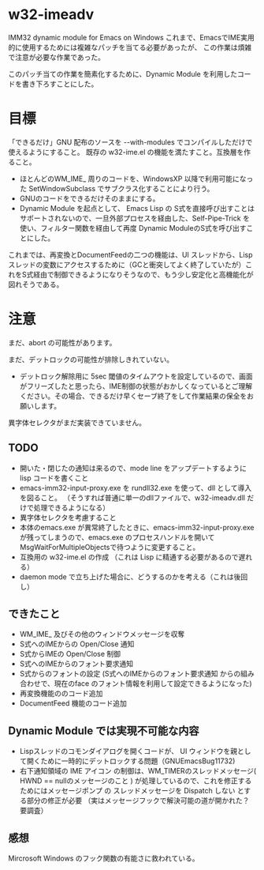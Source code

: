 # w32-imeadv
IMM32 dynamic module for Emacs on Windows
これまで、EmacsでIME実用的に使用するためには複雑なパッチを当てる必要があったが、
この作業は煩雑で注意が必要な作業であった。

このパッチ当ての作業を簡素化するために、Dynamic Module を利用したコードを書き下ろすことにした。

# 目標
「できるだけ」GNU 配布のソースを --with-modules でコンパイルしただけで使えるようにすること。
既存の w32-ime.el の機能を満たすこと。互換層を作ること。

- ほとんどのWM_IME_ 周りのコードを、WindowsXP 以降で利用可能になった SetWindowSubclass でサブクラス化することにより行う。
- GNUのコードをできるだけそのままにする。
- Dynamic Module を起点として、 Emacs Lisp の S式を直接呼び出すことはサポートされないので、一旦外部プロセスを経由した、Self-Pipe-Trick を使い、フィルター関数を経由して再度 Dynamic ModuleのS式を呼び出すことにした。

 これまでは、再変換とDocumentFeedの二つの機能は、UI スレッドから、Lispスレッドの変数にアクセスするために（GCと衝突してよく終了していたが）これをS式経由で制御できるようになりそうなので、もう少し安定化と高機能化が図れそうである。

# 注意

まだ、abort の可能性があります。

まだ、デットロックの可能性が排除しきれていない。

- デットロック解除用に 5sec 閾値のタイムアウトを設定しているので、画面がフリーズしたと思ったら、IME制御の状態がおかしくなっているとご理解ください。その場合、できるだけ早くセーブ終了をして作業結果の保全をお願いします。

異字体セレクタがまだ実装できていません。

## TODO
- 開いた・閉じたの通知は来るので、mode line をアップデートするように lisp コードを書くこと
- emacs-imm32-input-proxy.exe を rundll32.exe を使って、dll として導入を図ること。
（そうすれば普通に単一のdllファイルで、w32-imeadv.dll だけで処理できるようになる）
- 異字体セレクタを考慮すること
- 本体のemacs.exe が異常終了したときに、emacs-imm32-input-proxy.exe が残ってしまうので、emacs.exe のプロセスハンドルを開いてMsgWaitForMultipleObjectsで待つように変更すること。
- 互換用の w32-ime.el の作成 （これは Lisp に精通する必要があるので遅れる）
- daemon mode で立ち上げた場合に、どうするのかを考える（これは後回し）

## できたこと
- WM_IME_ 及びその他のウィンドウメッセージを収奪
- S式へのIMEからの Open/Close 通知
- S式からIMEの Open/Close 制御
- S式へのIMEからのフォント要求通知
- S式からのフォントの設定 (S式へのIMEからのフォント要求通知 からの組み合わせで、現在のface のフォント情報を利用して設定できるようになった)
- 再変換機能ののコード追加
- DocumentFeed 機能のコード追加

## Dynamic Module では実現不可能な内容
- Lispスレッドのコモンダイアログを開くコードが、 UI ウィンドウを親として開くために一時的にデットロックする問題（GNUEmacsBug11732)
- 右下通知領域の IME アイコン の制御は、WM_TIMERのスレッドメッセージ( HWND == nullのメッセージのこと ) が処理しているので、これを修正するためにはメッセージポンプ の スレッドメッセージを Dispatch しない とする部分の修正が必要 （実はメッセージフックで解決可能の道が開かれた？ 要調査）

## 感想
Mircrosoft Windows のフック関数の有能さに救われている。




